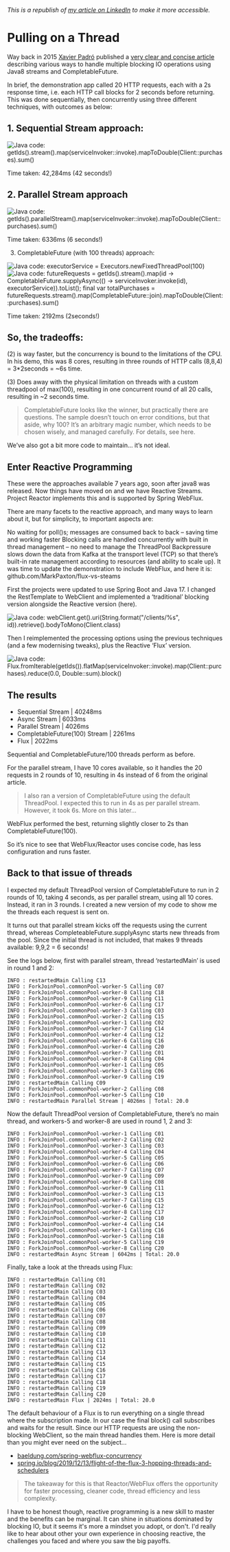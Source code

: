 _This is a republish of [my article on LinkedIn](https://www.linkedin.com/pulse/pulling-thread-mark-paxton/) to make it more accessible._
# Pulling on a Thread

Way back in 2015 [Xavier Padró](https://www.linkedin.com/in/xavierpadro) published a [very clear and concise article](https://xpadro.com/2015/03/improving-performance-non-blocking-processing-of-streams.html) describing various ways to handle multiple blocking IO operations using Java8 streams and CompletableFuture.

In brief, the demonstration app called 20 HTTP requests, each with a 2s response time, i.e. each HTTP call blocks for 2 seconds before returning. This was done sequentially, then concurrently using three different techniques, with outcomes as below:

## 1. Sequential Stream approach:

![Java code: getIds().stream().map(serviceInvoker::invoke).mapToDouble(Client::purchases).sum()](1-stream.png)

Time taken: 42,284ms (42 seconds!)

## 2. Parallel Stream approach

![Java code: getIds().parallelStream().map(serviceInvoker::invoke).mapToDouble(Client::purchases).sum()](2-parallel-stream.png)

Time taken: 6336ms (6 seconds!)

3. CompletableFuture (with 100 threads) approach:


![Java code: executorService = Executors.newFixedThreadPool(100)](3-executor.png)
![Java code: futureRequests = getIds().stream().map(id -> CompletableFuture.supplyAsync(() -> serviceInvoker.invoke(id), executorService)).toList();         final var totalPurchases = futureRequests.stream().map(CompletableFuture::join).mapToDouble(Client::purchases).sum()](4-completable-future.png)

Time taken: 2192ms (2seconds!)

## So, the tradeoffs:
(2) is way faster, but the concurrency is bound to the limitations of the CPU. In his demo, this was 8 cores, resulting in three rounds of HTTP calls (8,8,4) = 3*2seconds = ~6s time.

(3) Does away with the physical limitation on threads with a custom threadpool of max(100), resulting in one concurrent round of all 20 calls, resulting in ~2 seconds time.

> CompletableFuture looks like the winner, but practically there are questions. The sample doesn’t touch on error conditions, but that aside, why 100? It’s an arbitrary magic number, which needs to be chosen wisely, and managed carefully.
For details, see here.

We’ve also got a bit more code to maintain… it’s not ideal.

## Enter Reactive Programming
These were the approaches available 7 years ago, soon after java8 was released. Now things have moved on and we have Reactive Streams. Project Reactor implements this and is supported by Spring WebFlux.

There are many facets to the reactive approach, and many ways to learn about it, but for simplicity, to important aspects are:

No waiting for poll()s; messages are consumed back to back – saving time and working faster
Blocking calls are handled concurrently with built in thread management – no need to manage the ThreadPool
Backpressure slows down the data from Kafka at the transport level (TCP) so that there’s built-in rate management according to resources (and ability to scale up).
It was time to update the demonstration to include WebFlux, and here it is: github.com/MarkPaxton/flux-vs-steams

First the projects were updated to use Spring Boot and Java 17. I changed the RestTemplate to WebClient and implemented a ‘traditional’ blocking version alongside the Reactive version (here).


![Java code: webClient.get().uri(String.format("​/clients/%s"​, id)).retrieve().bodyToMono(Client.class)](5-reactive-webclient.png)

Then I reimplemented the processing options using the previous techniques (and a few modernising tweaks), plus the Reactive ‘Flux’ version.

![Java code: Flux.fromIterable(getIds()).flatMap(serviceInvoker::invoke).map(Client::purchases).reduce(0.0, Double::sum).block()](6-flux.png)

## The results
* Sequential Stream | 40248ms
* Async Stream | 6033ms
* Parallel Stream | 4026ms
* CompletableFuture(100) Stream | 2261ms
* Flux | 2022ms

Sequential and CompletableFuture/100 threads perform as before.

For the parallel stream, I have 10 cores available, so it handles the 20 requests in 2 rounds of 10, resulting in 4s instead of 6 from the original article.

> I also ran a version of CompletableFuture using the default ThreadPool. I expected this to run in 4s as per parallel stream. However, it took 6s. More on this later...

WebFlux performed the best, returning slightly closer to 2s than CompletableFuture(100).

So it’s nice to see that WebFlux/Reactor uses concise code, has less configuration and runs faster.

## Back to that issue of threads
I expected my default ThreadPool version of CompletableFuture to run in 2 rounds of 10, taking 4 seconds, as per parallel stream, using all 10 cores. Instead, it ran in 3 rounds. I created a new version of my code to show me the threads each request is sent on.

It turns out that parallel stream kicks off the requests using the current thread, whereas CompleteableFuture.supplyAsync starts new threads from the pool. Since the initial thread is not included, that makes 9 threads available: 9,9,2 = 6 seconds!

See the logs below, first with parallel stream, thread ‘restartedMain’ is used in round 1 and 2:

```
INFO : restartedMain Calling C13
INFO : ForkJoinPool.commonPool-worker-5 Calling C07
INFO : ForkJoinPool.commonPool-worker-8 Calling C18
INFO : ForkJoinPool.commonPool-worker-9 Calling C11
INFO : ForkJoinPool.commonPool-worker-6 Calling C17
INFO : ForkJoinPool.commonPool-worker-3 Calling C03
INFO : ForkJoinPool.commonPool-worker-2 Calling C15
INFO : ForkJoinPool.commonPool-worker-1 Calling C02
INFO : ForkJoinPool.commonPool-worker-7 Calling C14
INFO : ForkJoinPool.commonPool-worker-4 Calling C12
INFO : ForkJoinPool.commonPool-worker-6 Calling C16
INFO : ForkJoinPool.commonPool-worker-4 Calling C20
INFO : ForkJoinPool.commonPool-worker-7 Calling C01
INFO : ForkJoinPool.commonPool-worker-8 Calling C04
INFO : ForkJoinPool.commonPool-worker-1 Calling C05
INFO : ForkJoinPool.commonPool-worker-3 Calling C06
INFO : ForkJoinPool.commonPool-worker-9 Calling C19
INFO : restartedMain Calling C09
INFO : ForkJoinPool.commonPool-worker-2 Calling C08
INFO : ForkJoinPool.commonPool-worker-5 Calling C10
INFO : restartedMain Parallel Stream | 4026ms | Total: 20.0
```

Now the default ThreadPool version of CompletableFuture, there’s no main thread, and workers-5 and worker-8 are used in round 1, 2 and 3:

```
INFO : ForkJoinPool.commonPool-worker-1 Calling C01
INFO : ForkJoinPool.commonPool-worker-2 Calling C02
INFO : ForkJoinPool.commonPool-worker-3 Calling C03
INFO : ForkJoinPool.commonPool-worker-4 Calling C04
INFO : ForkJoinPool.commonPool-worker-5 Calling C05
INFO : ForkJoinPool.commonPool-worker-6 Calling C06
INFO : ForkJoinPool.commonPool-worker-7 Calling C07
INFO : ForkJoinPool.commonPool-worker-9 Calling C09
INFO : ForkJoinPool.commonPool-worker-8 Calling C08
INFO : ForkJoinPool.commonPool-worker-9 Calling C11
INFO : ForkJoinPool.commonPool-worker-3 Calling C13
INFO : ForkJoinPool.commonPool-worker-7 Calling C15
INFO : ForkJoinPool.commonPool-worker-6 Calling C12
INFO : ForkJoinPool.commonPool-worker-8 Calling C17
INFO : ForkJoinPool.commonPool-worker-2 Calling C10
INFO : ForkJoinPool.commonPool-worker-4 Calling C14
INFO : ForkJoinPool.commonPool-worker-1 Calling C16
INFO : ForkJoinPool.commonPool-worker-5 Calling C18
INFO : ForkJoinPool.commonPool-worker-5 Calling C19
INFO : ForkJoinPool.commonPool-worker-8 Calling C20
INFO : restartedMain Async Stream | 6042ms | Total: 20.0
```
Finally, take a look at the threads using Flux:
```
INFO : restartedMain Calling C01
INFO : restartedMain Calling C02
INFO : restartedMain Calling C03
INFO : restartedMain Calling C04
INFO : restartedMain Calling C05
INFO : restartedMain Calling C06
INFO : restartedMain Calling C07
INFO : restartedMain Calling C08
INFO : restartedMain Calling C09
INFO : restartedMain Calling C10
INFO : restartedMain Calling C11
INFO : restartedMain Calling C12
INFO : restartedMain Calling C13
INFO : restartedMain Calling C14
INFO : restartedMain Calling C15
INFO : restartedMain Calling C16
INFO : restartedMain Calling C17
INFO : restartedMain Calling C18
INFO : restartedMain Calling C19
INFO : restartedMain Calling C20
INFO : restartedMain Flux | 2024ms | Total: 20.0
```
The default behaviour of a Flux is to run everything on a single thread where the subscription made. In our case the final block() call subscribes and waits for the result. Since our HTTP requests are using the non-blocking WebClient, so the main thread handles them. Here is more detail than you might ever need on the subject…

* [baeldung.com/spring-webflux-concurrency](https://www.baeldung.com/spring-webflux-concurrency)
* [spring.io/blog/2019/12/13/flight-of-the-flux-3-hopping-threads-and-schedulers](https://spring.io/blog/2019/12/13/flight-of-the-flux-3-hopping-threads-and-schedulers)

> The takeaway for this is that Reactor/WebFlux offers the opportunity for faster processing, cleaner code, thread efficiency and less complexity.

I have to be honest though, reactive programming is a new skill to master and the benefits can be marginal. It can shine in situations dominated by blocking IO, but it seems it's more a mindset you adopt, or don't. I'd really like to hear about other your own experience in choosing reactive, the challenges you faced and where you saw the big payoffs. 

